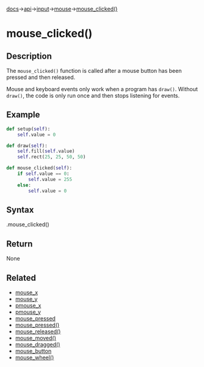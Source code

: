 [docs](/docs/)→[api](/docs/api)→[input](/docs/api/input/)→[mouse](/docs/api/input/mouse/)→[mouse_clicked()](/docs/api/input/mouse/mouse_clicked_.md)

# mouse_clicked()

## Description

The `mouse_clicked()` function is called after a mouse button has been pressed and then released.

Mouse and keyboard events only work when a program has `draw()`. Without `draw()`, the code is only run once and then stops listening for events.

## Example

```py
def setup(self):
    self.value = 0

def draw(self):
    self.fill(self.value)
    self.rect(25, 25, 50, 50)

def mouse_clicked(self):
    if self.value == 0:
        self.value = 255
    else:
        self.value = 0
```

## Syntax

.mouse_clicked()

## Return

None

## Related

- [mouse_x](/docs/api/input/mouse/mouse_x.md)
- [mouse_y](/docs/api/input/mouse/mouse_y.md)
- [pmouse_x](/docs/api/input/mouse/pmouse_x.md)
- [pmouse_y](/docs/api/input/mouse/pmouse_y.md)
- [mouse_pressed](/docs/api/input/mouse/mouse_pressed_.md)
- [mouse_pressed()](/docs/api/input/mouse/mouse_pressed_.md)
- [mouse_released()](/docs/api/input/mouse/mouse_released_.md)
- [mouse_moved()](/docs/api/input/mouse/mouse_moved_.md)
- [mouse_dragged()](/docs/api/input/mouse/mouse_dragged_.md)
- [mouse_button](/docs/api/input/mouse/mouse_button.md)
- [mouse_wheel()](/docs/api/input/mouse/mouse_wheel_.md)